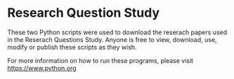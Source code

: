 # Research Question Study

These two Python scripts were used to download the reserach papers used in the Reserach Questions Study. Anyone is free to view, download, use, modify or publish these scripts as they wish.

For more information on how to run these programs, please visit https://www.python.org
